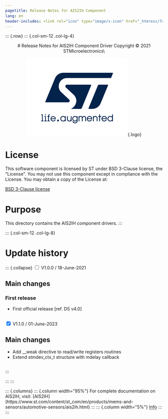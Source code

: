 ```yaml
---
pagetitle: Release Notes for AIS2IH Component
lang: en
header-includes: <link rel="icon" type="image/x-icon" href="_htmresc/favicon.png" />
---
```


::: {.row}
::: {.col-sm-12 .col-lg-4}

<center>
# Release Notes for AIS2IH Component Driver
Copyright &copy; 2021 STMicroelectronics\

[![ST logo](_htmresc/st_logo_2020.png)](https://www.st.com){.logo}
</center>

# License

This software component is licensed by ST under BSD 3-Clause license, the "License".
You may not use this component except in compliance with the License. You may obtain a copy of the License at:

[BSD 3-Clause license](https://opensource.org/licenses/BSD-3-Clause)

# Purpose

This directory contains the AIS2IH component drivers.
:::

::: {.col-sm-12 .col-lg-8}
# Update history

::: {.collapse}
<input type="checkbox" id="collapse-section1" aria-hidden="true">
<label for="collapse-section1" aria-hidden="true">V1.0.0 / 18-June-2021</label>
<div>

## Main changes

### First release

- First official release [ref. DS v4.0]

##

</div>

<input type="checkbox" id="collapse-section2" checked aria-hidden="true">
<label for="collapse-section2" aria-hidden="true">V1.1.0 / 01-June-2023</label>
<div>

## Main changes

- Add __weak directive to read/write registers routines
- Extend stmdev_ctx_t structure with mdelay callback

##

</div>
:::

:::
:::

<footer class="sticky">
::: {.columns}
::: {.column width="95%"}
For complete documentation on AIS2IH,
visit:
[AIS2IH](https://www.st.com/content/st_com/en/products/mems-and-sensors/automotive-sensors/ais2ih.html)
:::
::: {.column width="5%"}
<abbr title="Based on template cx566953 version 2.0">Info</abbr>
:::
:::
</footer>
